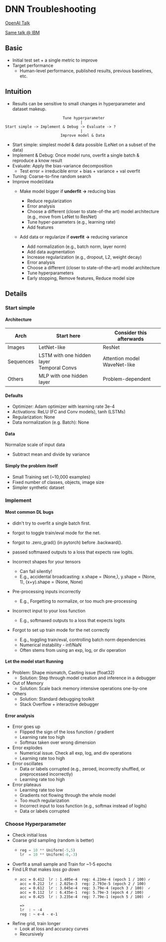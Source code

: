 # DNN Troubleshooting

[OpenAI Talk](https://video.ibm.com/recorded/120786685)

[Same talk @ IBM](https://video.ibm.com/recorded/120786685)

## Basic

- Initial test set + a single metric to improve
- Target performance
  - Human-level performance, published results, previous baselines, etc.

## Intuition

- Results can be sensitive to small changes in hyperparameter and dataset makeup.

```
                          Tune hyperparameter
                                  |
Start simple -> Implement & Debug -> Evaluate -> ?
                                  |
                         Improve model & Data
```

- Start simple: simplest model & data possible (LeNet on a subset of the data)
- Implement & Debug: Once model runs, overfit a single batch & reproduce a know result
- Evaluate: Apply the bias-variance decomposition
  - Test error = irreducible error + bias + variance + val overfit
- Tuning: Coarse-to-fine random search
- Improve model/data
  - Make model bigger if **underfit** **→** reducing bias

    - Reduce regularization
    - Error analysis
    - Choose a different (closer to state-of-the art)
      model architecture (e.g., move from LeNet to
      ResNet)
    - Tune hyper-parameters (e.g., learning rate)
    - Add features
  - Add data or regularize if **overfit** **→** reducing variance

    - Add normalization (e.g., batch norm, layer norm)
    - Add data augmentation
    - Increase regularization (e.g., dropout, L2, weight decay)
    - Error analysis
    - Choose a different (closer to state-of-the-art) model
      architecture
    - Tune hyperparameters
    - Early stopping, Remove features, Reduce model size

## Details

### Start simple

#### Architecture

| Arch      | Start here                                     | Consider this afterwards          |
| --------- | ---------------------------------------------- | --------------------------------- |
| Images    | LetNet-like                                    | ResNet                            |
| Sequences | LSTM with one hidden layer<br />Temporal Convs | Attention model<br />WaveNet-like |
| Others    | MLP with one hidden layer                      | Problem-dependent                 |

#### Defaults

- Optimizer: Adam optimizer with learning rate 3e-4
- Activations: ReLU (FC and Conv models), tanh (LSTMs)
- Regularization: None
- Data normalization (e.g. Batch): None

#### Data

Normalize scale of input data

- Subtract mean and divide by variance

#### Simply the problem itself

- Small Training set (~10,000 examples)
- Fixed number of classes, objects, image size
- Simpler synthetic dataset

### Implement

#### Most common DL bugs

- didn't try to overfit a single batch first.
- forgot to toggle train/eval mode for the net.
- forgot to .zero_grad() (in pytorch) before .backward().
- passed softmaxed outputs to a loss that expects raw logits.
- Incorrect shapes for your tensors

  - Can fail silently!
  - E.g., accidental broadcasting: x.shape = (None,), y.shape = (None, 1), (x+y).shape = (None, None)
- Pre-processing inputs incorrectly

  - E.g., Forgetting to normalize, or too much pre-processing
- Incorrect input to your loss function

  - E.g., softmaxed outputs to a loss that expects logits
- Forgot to set up train mode for the net correctly

  - E.g., toggling train/eval, controlling batch norm dependencies
  - Numerical instability - inf/NaN
  - Often stems from using an exp, log, or div operation

#### Let the model start Running

- Problem: Shape mismatch, Casting issue (float32)
  - Solution: Step through model creation and inference in a debugger
- Out of Memory
  - Solution: Scale back memory intensive operations one-by-one
- Others
  - Solution: Standard debugging toolkit
  - Stack Overflow + interactive debugger

#### Error analysis

- Error goes up
  - Flipped the sign of the loss function / gradient
  - Learning rate too high
  - Softmax taken over wrong dimension
- Error explodes
  - Numerical issue. Check all exp, log, and div operations
  - Learning rate too high
- Error oscillates
  - Data or labels corrupted (e.g., zeroed, incorrectly shuffled, or preprocessed incorrectly)
  - Learning rate too high
- Error plateaus
  - Learning rate too low
  - Gradients not flowing through the whole model
  - Too much regularization
  - Incorrect input to loss function (e.g., softmax instead of logits)
  - Data or labels corrupted

### Choose Hyperparameter

- Check initial loss
- Coarse grid sampling (random is better)
  - ```Python
    reg = 10 ** Uniform(-5,5)
    lr  = 10 ** Uniform(-6,-3)
    ```
- Overfit a small sample and Train for ~1-5 epochs
- Find LR that makes *loss go down*
  - ```
    acc = 0.412  lr : 1.405e-4  reg: 4.234e-4 (epoch 1 / 100) ✓
    acc = 0.212  lr : 2.025e-3  reg: 2.793e-5 (epoch 2 / 100) 
    acc = 0.612  lr : 3.045e-4  reg: 3.79e-4 (epoch 3 / 100)  ✓
    acc = 0.112  lr : 6.435e-1  reg: 5.79e-3 (epoch 4 / 100) 
    acc = 0.425  lr : 3.235e-4  reg: 7.79e-1 (epoch 5 / 100)  ✓

    =>
    lr  : ~ -4
    reg : ~ e-4 - e-1
    ```
- Refine grid, train longer
  - Look at loss and accuracy curves
  - Recursively
